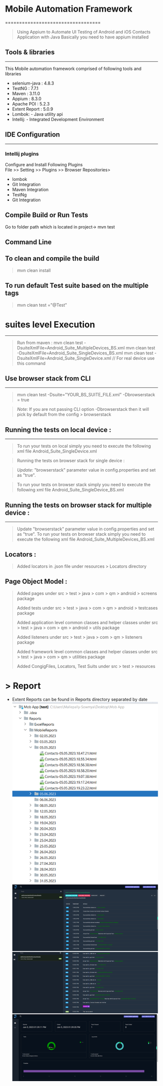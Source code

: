 # **Mobile Automation Framework**
==================================
> Using Appium to Automate UI Testing of Android and iOS Contacts Application with Java
> Basically you need to have appium installed

## **Tools & libraries**
------------------------
This Mobile automation framework comprised of following tools and libraries
* selenium-java : 4.8.3
* TestNG : 7.7.1
* Maven : 3.11.0
* Appium : 8.3.0
* Apache POI : 5.2.3
* Extent Report : 5.0.9
* Lombok: - Java utility api
* Intellij: - Integrated Development Environment

## **IDE Configuration**
------------------------
### **Intellij plugins**
Configure and Install Following Plugins  
File >> Setting >> Plugins >> Browser Repositories>
* lombok
* Git Integration  
* Maven Integration
* TestNg  
* Git Integration

**Compile Build or Run Tests**
------------------------------
Go to folder path which is located in project-> mvn test
## Command Line
To clean and compile the build
-----------------------------
> mvn clean install

To run default Test suite based on the multiple tags
--------------------------------------- 
> mvn clean test ="@Test"
# **suites level Execution**
----------------------------
> Run from maven :
> mvn clean test -DsuiteXmlFile=Android_Suite_MultipleDevices_BS.xml
> mvn clean test -DsuiteXmlFile=Android_Suite_SingleDevices_BS.xml
> mvn clean test -DsuiteXmlFile=Android_Suite_SingleDevice.xml // For real device use this command

## **Use browser stack from CLI**
---------------------------------
> mvn clean test -Dsuite="YOUR_BS_SUITE_FILE.xml" -Dbrowserstack = true

> _Note_: If you are not passing CLI option -Dbrowserstack then it will pick by default from the config > browserstack

## **Running the tests on local device :**
------------------------------------------
> To run your tests on local simply you need to execute the following xml file
Android_Suite_SingleDevice.xml

> Running the tests on browser stack for single device :

> _Update:_ "browserstack" parameter value in config.properties and set as "true".

> To run your tests on browser stack simply you need to execute the following xml file
Android_Suite_SingleDevice_BS.xml

## **Running the tests on browser stack for multiple device :**
---------------------------------------------------------------
> Update "browserstack" parameter value in config.properties and set as "true".
To run your tests on browser stack simply you need to execute the following xml file
Android_Suite_MultipleDevices_BS.xml

## **Locators :**

> Added locators in .json file under resources > Locators directory

## **Page Object Model :**

> Added pages under src > test > java > com > qm > android > screens package
>
> Added tests under src > test > java > com > qm > android > testcases package
>
> Added application level common classes and helper classes under src > test > java > com > qm > android > utils package
>
> Added listeners under src > test > java > com > qm > listeners package
> 
> Added framework level common classes and helper classes under src > test > java > com > qm > utilities package
> 
> Added CongigFiles, Locators, Test Suits under src > test > resources

**> Report**
=============================================
- Extent Reports can be found in Reports directory separated by date
  ![img_3.png](img_3.png)![img.png](img.png)![img_1.png](img_1.png)![img_2.png](img_2.png)
